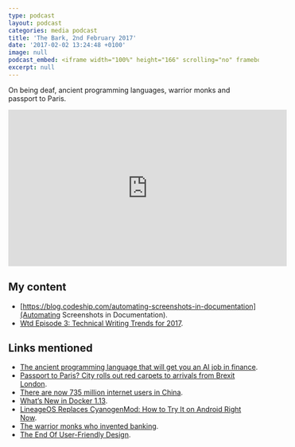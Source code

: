 ```yaml
---
type: podcast
layout: podcast
categories: media podcast
title: 'The Bark, 2nd February 2017'
date: '2017-02-02 13:24:48 +0100'
image: null
podcast_embed: <iframe width="100%" height="166" scrolling="no" frameborder="no" src="https://w.soundcloud.com/player/?url=https%3A//api.soundcloud.com/tracks/305724475&amp;color=ff5500&amp;auto_play=false&amp;hide_related=false&amp;show_comments=true&amp;show_user=true&amp;show_reposts=false"></iframe>
excerpt: null
---
```


On being deaf, ancient programming languages, warrior monks and passport to Paris.

<iframe width="560" height="315" src="https://www.youtube.com/embed/eP4fL3jRtS0" frameborder="0" allowfullscreen></iframe>

## My content

-   [https://blog.codeship.com/automating-screenshots-in-documentation](Automating Screenshots in Documentation).
-   [Wtd Episode 3: Technical Writing Trends for 2017](http://podcast.writethedocs.org/2017/01/25/episode-3-trends/).

## Links mentioned

-   [The ancient programming language that will get you an AI job in finance](http://news.efinancialcareers.com/uk-en/271640/best-programming-language-for-ai-jobs/).
-   [Passport to Paris? City rolls out red carpets to arrivals from Brexit London](https://www.theguardian.com/cities/2017/jan/25/passport-paris-city-red-carpet-arrivals-brexit-london).
-   [There are now 735 million internet users in China](http://mashable.com/2017/01/25/china-internet-users-731-million/#Gjc76_KUYiqd).
-   [What’s New in Docker 1.13](https://blog.codeship.com/whats-new-docker-1-13/).
-   [LineageOS Replaces CyanogenMod: How to Try It on Android Right Now](http://www.makeuseof.com/tag/lineageos-replaces-cyanogenmod-try-android-right-now/).
-   [The warrior monks who invented banking](http://www.bbc.com/news/business-38499883).
-   [The End Of User-Friendly Design](https://www.fastcodesign.com/3067070/the-end-of-user-friendly-design).
